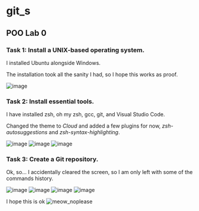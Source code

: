 # git_s

## POO Lab 0

### Task 1: Install a UNIX-based operating system.
I installed Ubuntu alongside Windows. 

The installation took all the sanity I had, so I hope this works as proof.

 ![image](https://user-images.githubusercontent.com/103103346/189530183-2c0c20f6-972f-4178-b963-ab76f2dea4fa.png)

### Task 2: Install essential tools. 
I have installed zsh, oh my zsh, gcc, git, and Visual Studio Code.

Changed the theme to *Cloud* and added a few plugins for now, *zsh-autosuggestions* and *zsh-syntax-highlighting*.

![image](https://user-images.githubusercontent.com/103103346/189531457-2571a10f-8b56-49b1-8341-82f5fa63f13b.png)
![image](https://user-images.githubusercontent.com/103103346/189531473-34eba6f0-7a3c-4cb4-99e3-ba61d3bb98dc.png)
![image](https://user-images.githubusercontent.com/103103346/189531483-2fbc8f99-4bcc-4445-bee2-f1d1cb2cb36f.png)

### Task 3: Create a Git repository. 
Ok, so... I accidentally cleared the screen, so I am only left with some of the commands history. 

![image](https://user-images.githubusercontent.com/103103346/189531687-80db028c-fd3c-4d3d-a53a-9913568ce3a6.png)
![image](https://user-images.githubusercontent.com/103103346/189531755-b06fa3a1-f26c-4cd9-81a2-abdb3bfa1086.png)
![image](https://user-images.githubusercontent.com/103103346/189531781-240e1bb3-ccdb-4ee3-9845-6b3d9adaa904.png)
![image](https://user-images.githubusercontent.com/103103346/189531821-047ee1ce-a3f1-4b2e-b8d2-4bac5944a29d.png)


I hope this is ok 
![meow_noplease](https://user-images.githubusercontent.com/103103346/189532074-182e72da-8386-4949-8ead-71f11d6c16b2.png)

